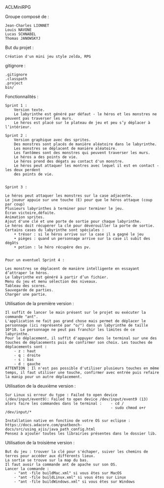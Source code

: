 
ACLMiniRPG

Groupe composé de :

    Jean-Charles LIONNET
    Louis NAVONE
    Lucas SCHNABEL
    Thomas JANOWSKYJ

But du projet :

    Création d'un mini jeu style zelda, RPG
        
gitignore : 

    .gitignore
    .classpath
    .project
    bin/

Fonctionnalités :

    Sprint 1 : 
        Version texte.
        Le labyrinthe est généré par défaut - le héros et les monstres ne peuvent pas traverser les murs.
        Le héros est placé sur le plateau de jeu et peu s’y déplacer à l’intérieur. 
    
    Sprint 2 : 
        Version graphique avec des sprites.
        Des monstres sont placés de manière aléatoire dans le labyrinthe.
        Les monstres se déplacent de manière aléatoire.
        Les fantômes sont des monstres qui peuvent traverser les murs.
        Le héros a des points de vie.
        Le héros prend des dégats au contact d'un monstre.
        Le héros peut attaquer les montres avec lequel il est en contact - les deux perdent
        des points de vie.
        
        
    Sprint 3 :
    
    Le héros peut attaquer les monstres sur la case adjacente.
    Le joueur appuie sur une touche (E) pour que le héros attaque (coup par coup)
    Plusieurs labyrinthes à terminer pour terminer le jeu.
    Écran victoire,défaite.
    Animation sprites.
    Ajout d'une clé et une porte de sortie pour chaque labyrinthe.
    Le héros doit récupérer la clé pour dévérouiller la porte de sortie.  
    Certains cases du labyrinthe sont spéciales : 
        • trésor : si le héros arrive sur la case il a gagné le jeu 
        • pièges : quand un personnage arrive sur la case il subit des dégâts  
        • potion : le héro récupère des pv.
    
    
    Pour un eventuel Sprint 4 : 
    
    Les monstres se déplacent de manière intelligente en essayant d’attraper le héros.
    Le labyrinthe est généré à partir d’un fichier.
    Menu du jeu et menu sélection des niveaux.
    Tableau des scores.
    Sauvegarde de parties.
    Charger une partie.
    
    
Utilisation de la première version : 
    
    Il suffit de lancer le main présent sur le projet ou exécuter la commande "ant".
    L'application ne fait pas grand chose mais permet de déplacer le personnage (ici représenté par "o/") dans un labyrinthe de taille 10*10. Le personnage ne peut pas franchir les limites de ce labyrinthe. 
    Pour le déplacement, il suffit d'appuyer dans le terminal sur une des touches de déplacements puis de confirmer son choix. Les touches de déplacements sont :
        - z : haut
        - q : droite 
        - s : bas
        - d : gauche
    ATTENTION : Il n'est pas possible d'utiliser plusieurs touches en même temps, il faut utiliser une touche, confirmer avec entrée puis refaire la manip pour un autre déplacement. 
        
        
Utilisation de la deuxième version :
    
    Sur Linux si erreur du type : Failed to open device (/dev/input/event9): Failed to open device /dev/input/event9 (13)
    alors faire les commandes dans le terminal :    - cd /
                                                    - sudo chmod o+r /dev/input/*
                                                    
    Installation native en fonctino de votre OS sur eclipse : https://docs.adacore.com/gnatbench-docs/src/using_ajis/java_path_config.html
    Pensez à ajouter toutes les librairies présentes dans le dossier lib.

Utilisation de la  troisième version :

    But du jeu : trouver la clé pour s'échaper, suiver les chemins de terres pour accéder aux différents lieux.
    La sortie se trouve sur la map du bas.
    Il faut avoir la commande ant de apache sur son OS.
    Lancer la commande :
        - "ant -file buildMac.xml" si vous êtes sur MacOS 
        - "ant -file buildLinux.xml" si vous êtes sur Linux
        - "ant -file buildWindows.xml" si vous êtes sur Windows
